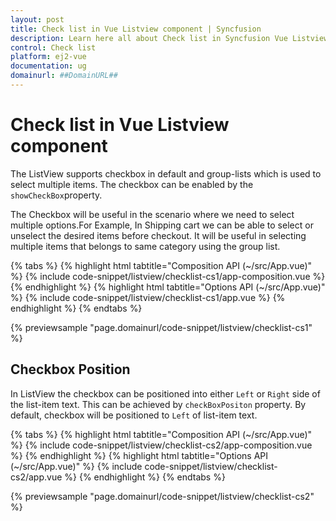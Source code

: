 ```yaml
---
layout: post
title: Check list in Vue Listview component | Syncfusion
description: Learn here all about Check list in Syncfusion Vue Listview component of Syncfusion Essential JS 2 and more.
control: Check list 
platform: ej2-vue
documentation: ug
domainurl: ##DomainURL##
---
```


# Check list in Vue Listview component

The ListView supports checkbox in default and group-lists which is used to select multiple items. The checkbox can be enabled by the `showCheckBox`property.

The Checkbox will be useful in the scenario where we need to select multiple options.For Example, In Shipping cart we can be able to select or unselect the desired items before checkout. It will be useful in selecting multiple items that belongs to same category using the group list.

{% tabs %}
{% highlight html tabtitle="Composition API (~/src/App.vue)" %}
{% include code-snippet/listview/checklist-cs1/app-composition.vue %}
{% endhighlight %}
{% highlight html tabtitle="Options API (~/src/App.vue)" %}
{% include code-snippet/listview/checklist-cs1/app.vue %}
{% endhighlight %}
{% endtabs %}
        
{% previewsample "page.domainurl/code-snippet/listview/checklist-cs1" %}

## Checkbox Position

In ListView the checkbox can be positioned into either `Left` or `Right` side of the list-item text. This can be achieved by `checkBoxPositon` property. By default, checkbox will be positioned to `Left` of list-item text.

{% tabs %}
{% highlight html tabtitle="Composition API (~/src/App.vue)" %}
{% include code-snippet/listview/checklist-cs2/app-composition.vue %}
{% endhighlight %}
{% highlight html tabtitle="Options API (~/src/App.vue)" %}
{% include code-snippet/listview/checklist-cs2/app.vue %}
{% endhighlight %}
{% endtabs %}
        
{% previewsample "page.domainurl/code-snippet/listview/checklist-cs2" %}